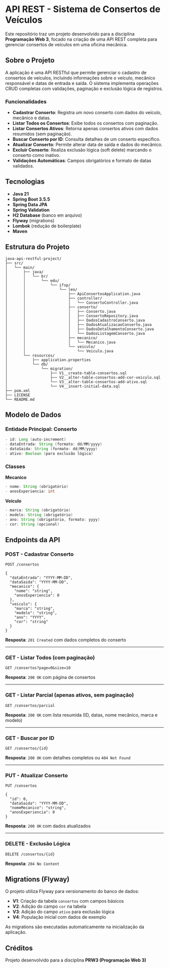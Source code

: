 # API REST - Sistema de Consertos de Veículos

Este repositório traz um projeto desenvolvido para a disciplina **Programação Web 3**, focado na criação de uma API REST completa para gerenciar consertos de veículos em uma oficina mecânica.

## Sobre o Projeto

A aplicação é uma API RESTful que permite gerenciar o cadastro de consertos de veículos, incluindo informações sobre o veículo, mecânico responsável e datas de entrada e saída. O sistema implementa operações CRUD completas com validações, paginação e exclusão lógica de registros.

### Funcionalidades

- **Cadastrar Conserto**: Registra um novo conserto com dados do veículo, mecânico e datas.
- **Listar Todos os Consertos**: Exibe todos os consertos com paginação.
- **Listar Consertos Ativos**: Retorna apenas consertos ativos com dados resumidos (sem paginação).
- **Buscar Conserto por ID**: Consulta detalhes de um conserto específico.
- **Atualizar Conserto**: Permite alterar data de saída e dados do mecânico.
- **Excluir Conserto**: Realiza exclusão lógica (soft delete) marcando o conserto como inativo.
- **Validações Automáticas**: Campos obrigatórios e formato de datas validados.

## Tecnologias

- **Java 21**
- **Spring Boot 3.5.5**
- **Spring Data JPA**
- **Spring Validation**
- **H2 Database** (banco em arquivo)
- **Flyway** (migrations)
- **Lombok** (redução de boilerplate)
- **Maven**

## Estrutura do Projeto

```
java-api-restful-project/
├── src/
│   └── main/
│       ├── java/
│       │   └── br/
│       │       └── edu/
│       │           └── ifsp/
│       │               └── leo/
│       │                   ├── ApiConsertosApplication.java
│       │                   ├── controller/
│       │                   │   └── ConsertoController.java
│       │                   ├── conserto/
│       │                   │   ├── Conserto.java
│       │                   │   ├── ConsertoRepository.java
│       │                   │   ├── DadosCadastroConserto.java
│       │                   │   ├── DadosAtualizacaoConserto.java
│       │                   │   ├── DadosDetalhamentoConserto.java
│       │                   │   └── DadosListagemConserto.java
│       │                   ├── mecanico/
│       │                   │   └── Mecanico.java
│       │                   └── veiculo/
│       │                       └── Veiculo.java
│       └── resources/
│           ├── application.properties
│           └── db/
│               └── migration/
│                   ├── V1__create-table-consertos.sql
│                   ├── V2__alter-table-consertos-add-cor-veiculo.sql
│                   └── V3__alter-table-consertos-add-ativo.sql
│                   └── V4__insert-initial-data.sql
├── pom.xml
├── LICENSE
└── README.md
```

## Modelo de Dados

### Entidade Principal: Conserto

```java
- id: Long (auto-increment)
- dataEntrada: String (formato: dd/MM/yyyy)
- dataSaida: String (formato: dd/MM/yyyy)
- ativo: Boolean (para exclusão lógica)
```

### Classes

**Mecanico**
```java
- nome: String (obrigatório)
- anosExperiencia: int
```

**Veiculo**
```java
- marca: String (obrigatório)
- modelo: String (obrigatório)
- ano: String (obrigatório, formato: yyyy)
- cor: String (opcional)
```

## Endpoints da API

### POST - Cadastrar Conserto
```http
POST /consertos
```
```http
{
  "dataEntrada": "YYYY-MM-DD",
  "dataSaida": "YYYY-MM-DD",
  "mecanico": {
    "nome": "string",
    "anosExperiencia": 0
  },
  "veiculo": {
    "marca": "string",
    "modelo": "string",
    "ano": "YYYY",
    "cor": "string"
  }
}
```
**Resposta**: `201 Created` com dados completos do conserto

---

### GET - Listar Todos (com paginação)
```http
GET /consertos?page=0&size=10
```
**Resposta**: `200 OK` com página de consertos

---

### GET - Listar Parcial (apenas ativos, sem paginação)
```http
GET /consertos/parcial
```
**Resposta**: `200 OK` com lista resumida (ID, datas, nome mecânico, marca e modelo)

---

### GET - Buscar por ID
```http
GET /consertos/{id}
```
**Resposta**: `200 OK` com detalhes completos ou `404 Not Found`

---

### PUT - Atualizar Conserto
```http
PUT /consertos
```
```http
{
  "id": 0,
  "dataSaida": "YYYY-MM-DD",
  "nomeMecanico": "string",
  "anosExperiencia": 0
}
```
**Resposta**: `200 OK` com dados atualizados

---

### DELETE - Exclusão Lógica
```http
DELETE /consertos/{id}
```
**Resposta**: `204 No Content`

## Migrations (Flyway)

O projeto utiliza Flyway para versionamento do banco de dados:

- **V1**: Criação da tabela `consertos` com campos básicos
- **V2**: Adição do campo `cor` na tabela
- **V3**: Adição do campo `ativo` para exclusão lógica
- **V4**: População inicial com dados de exemplo

As migrations são executadas automaticamente na inicialização da aplicação.

## Créditos

Projeto desenvolvido para a disciplina **PRW3 (Programação Web 3)**